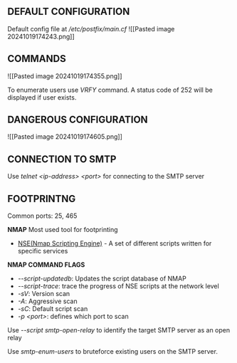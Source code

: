## DEFAULT CONFIGURATION
Default config file at */etc/postfix/main.cf*
![[Pasted image 20241019174243.png]]

## COMMANDS
![[Pasted image 20241019174355.png]]

To enumerate users use *VRFY* command. A status code of 252 will be displayed if user exists.
## DANGEROUS CONFIGURATION
![[Pasted image 20241019174605.png]]

## CONNECTION TO SMTP
Use *telnet \<ip-address\> \<port\>* for connecting to the SMTP server

## FOOTPRINTNG
Common ports: 25, 465

**NMAP**
Most used tool for footprinting
- [NSE(Nmap Scripting Engine)](https://nmap.org/book/nse.html) - A set of different scripts written for specific services

**NMAP COMMAND FLAGS**
- *--script-updatedb*: Updates the script database of NMAP
- *--script-trace*: trace the progress of NSE scripts at the network level
- *-sV*: Version scan
- *-A*: Aggressive scan
- *-sC*: Default script scan
- *-p \<port\>*:  defines which port to scan

Use *--script smtp-open-relay* to identify the target SMTP server as an open relay

Use *smtp-enum-users* to bruteforce existing users on the SMTP server.